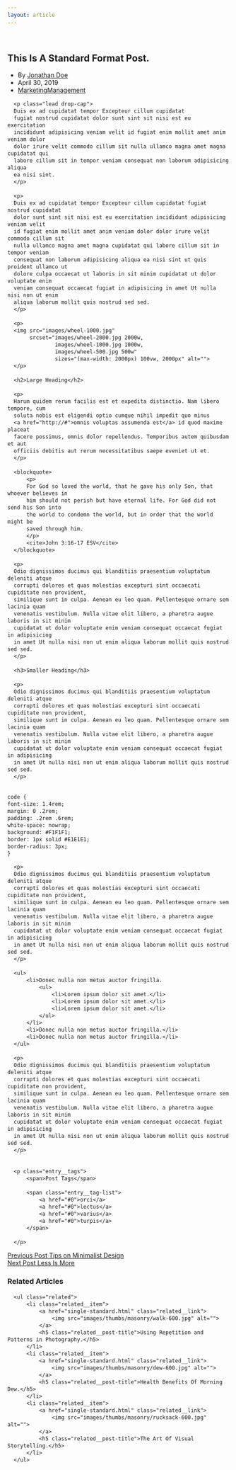 ```yaml
---
layout: article
---
```

<article class="column large-full entry format-standard">

  <div class="media-wrap entry__media">
      <div class="entry__post-thumb">
          <img src="images/thumbs/single/standard/standard-1000.jpg" 
               srcset="images/thumbs/single/standard/standard-2000.jpg 2000w, 
                       images/thumbs/single/standard/standard-1000.jpg 1000w, 
                       images/thumbs/single/standard/standard-500.jpg 500w" sizes="(max-width: 2000px) 100vw, 2000px" alt="">
      </div>
  </div>

  <div class="content__page-header entry__header">
      <h1 class="display-1 entry__title">
      This Is A Standard Format Post.
      </h1>
      <ul class="entry__header-meta">
          <li class="author">By <a href="#0">Jonathan Doe</a></li>
          <li class="date">April 30, 2019</li>
          <li class="cat-links">
              <a href="#0">Marketing</a><a href="#0">Management</a>
          </li>
      </ul>
  </div> <!-- end entry__header -->

  <div class="entry__content">

      <p class="lead drop-cap">
      Duis ex ad cupidatat tempor Excepteur cillum cupidatat 
      fugiat nostrud cupidatat dolor sunt sint sit nisi est eu exercitation 
      incididunt adipisicing veniam velit id fugiat enim mollit amet anim veniam dolor 
      dolor irure velit commodo cillum sit nulla ullamco magna amet magna cupidatat qui 
      labore cillum sit in tempor veniam consequat non laborum adipisicing aliqua 
      ea nisi sint.
      </p>

      <p>
      Duis ex ad cupidatat tempor Excepteur cillum cupidatat fugiat nostrud cupidatat 
      dolor sunt sint sit nisi est eu exercitation incididunt adipisicing veniam velit 
      id fugiat enim mollit amet anim veniam dolor dolor irure velit commodo cillum sit 
      nulla ullamco magna amet magna cupidatat qui labore cillum sit in tempor veniam 
      consequat non laborum adipisicing aliqua ea nisi sint ut quis proident ullamco ut 
      dolore culpa occaecat ut laboris in sit minim cupidatat ut dolor voluptate enim 
      veniam consequat occaecat fugiat in adipisicing in amet Ut nulla nisi non ut enim 
      aliqua laborum mollit quis nostrud sed sed.
      </p>

      <p>
      <img src="images/wheel-1000.jpg" 
           srcset="images/wheel-2000.jpg 2000w, 
                   images/wheel-1000.jpg 1000w, 
                   images/wheel-500.jpg 500w" 
                   sizes="(max-width: 2000px) 100vw, 2000px" alt="">
      </p>

      <h2>Large Heading</h2>

      <p>
      Harum quidem rerum facilis est et expedita distinctio. Nam libero tempore, cum 
      soluta nobis est eligendi optio cumque nihil impedit quo minus 
      <a href="http://#">omnis voluptas assumenda est</a> id quod maxime placeat 
      facere possimus, omnis dolor repellendus. Temporibus autem quibusdam et aut 
      officiis debitis aut rerum necessitatibus saepe eveniet ut et.
      </p>

      <blockquote>
          <p>
          For God so loved the world, that he gave his only Son, that whoever believes in 
          him should not perish but have eternal life. For God did not send his Son into 
          the world to condemn the world, but in order that the world might be 
          saved through him.
          </p>
          <cite>John 3:16-17 ESV</cite>
      </blockquote>

      <p>
      Odio dignissimos ducimus qui blanditiis praesentium voluptatum deleniti atque 
      corrupti dolores et quas molestias excepturi sint occaecati cupiditate non provident, 
      similique sunt in culpa. Aenean eu leo quam. Pellentesque ornare sem lacinia quam 
      venenatis vestibulum. Nulla vitae elit libero, a pharetra augue laboris in sit minim 
      cupidatat ut dolor voluptate enim veniam consequat occaecat fugiat in adipisicing 
      in amet Ut nulla nisi non ut enim aliqua laborum mollit quis nostrud sed sed.
      </p>

      <h3>Smaller Heading</h3>

      <p>
      Odio dignissimos ducimus qui blanditiis praesentium voluptatum deleniti atque 
      corrupti dolores et quas molestias excepturi sint occaecati cupiditate non provident, 
      similique sunt in culpa. Aenean eu leo quam. Pellentesque ornare sem lacinia quam 
      venenatis vestibulum. Nulla vitae elit libero, a pharetra augue laboris in sit minim 
      cupidatat ut dolor voluptate enim veniam consequat occaecat fugiat in adipisicing 
      in amet Ut nulla nisi non ut enim aliqua laborum mollit quis nostrud sed sed.
      </p>

<pre><code>
code {
font-size: 1.4rem;
margin: 0 .2rem;
padding: .2rem .6rem;
white-space: nowrap;
background: #F1F1F1;
border: 1px solid #E1E1E1;	
border-radius: 3px;
}
</code></pre>

      <p>
      Odio dignissimos ducimus qui blanditiis praesentium voluptatum deleniti atque 
      corrupti dolores et quas molestias excepturi sint occaecati cupiditate non provident, 
      similique sunt in culpa. Aenean eu leo quam. Pellentesque ornare sem lacinia quam 
      venenatis vestibulum. Nulla vitae elit libero, a pharetra augue laboris in sit minim 
      cupidatat ut dolor voluptate enim veniam consequat occaecat fugiat in adipisicing 
      in amet Ut nulla nisi non ut enim aliqua laborum mollit quis nostrud sed sed.
      </p>

      <ul>
          <li>Donec nulla non metus auctor fringilla.
              <ul>
                  <li>Lorem ipsum dolor sit amet.</li>
                  <li>Lorem ipsum dolor sit amet.</li>
                  <li>Lorem ipsum dolor sit amet.</li>
              </ul>
          </li>
          <li>Donec nulla non metus auctor fringilla.</li>
          <li>Donec nulla non metus auctor fringilla.</li>
      </ul>

      <p>
      Odio dignissimos ducimus qui blanditiis praesentium voluptatum deleniti atque 
      corrupti dolores et quas molestias excepturi sint occaecati cupiditate non provident, 
      similique sunt in culpa. Aenean eu leo quam. Pellentesque ornare sem lacinia quam 
      venenatis vestibulum. Nulla vitae elit libero, a pharetra augue laboris in sit minim 
      cupidatat ut dolor voluptate enim veniam consequat occaecat fugiat in adipisicing 
      in amet Ut nulla nisi non ut enim aliqua laborum mollit quis nostrud sed sed.
      </p>


      <p class="entry__tags">
          <span>Post Tags</span>

          <span class="entry__tag-list">
              <a href="#0">orci</a>
              <a href="#0">lectus</a>
              <a href="#0">varius</a>
              <a href="#0">turpis</a>
          </span>

      </p>
  </div> <!-- end entry content -->

  <div class="entry__pagenav">
      <div class="entry__nav">
          <div class="entry__prev">
              <a href="#0" rel="prev">
                  <span>Previous Post</span>
                  Tips on Minimalist Design 
              </a>
          </div>
          <div class="entry__next">
              <a href="#0" rel="next">
                  <span>Next Post</span>
                  Less Is More 
              </a>
          </div>
      </div>
  </div> <!-- end entry__pagenav -->

  <div class="entry__related">
      <h3 class="h2">Related Articles</h3>

      <ul class="related">
          <li class="related__item">
              <a href="single-standard.html" class="related__link">
                  <img src="images/thumbs/masonry/walk-600.jpg" alt="">
              </a>
              <h5 class="related__post-title">Using Repetition and Patterns in Photography.</h5>
          </li>
          <li class="related__item">
              <a href="single-standard.html" class="related__link">
                  <img src="images/thumbs/masonry/dew-600.jpg" alt="">
              </a>
              <h5 class="related__post-title">Health Benefits Of Morning Dew.</h5>
          </li>
          <li class="related__item">
              <a href="single-standard.html" class="related__link">
                  <img src="images/thumbs/masonry/rucksack-600.jpg" alt="">
              </a>
              <h5 class="related__post-title">The Art Of Visual Storytelling.</h5>
          </li>
      </ul>
  </div> <!-- end entry related -->

</article> <!-- end column large-full entry-->
